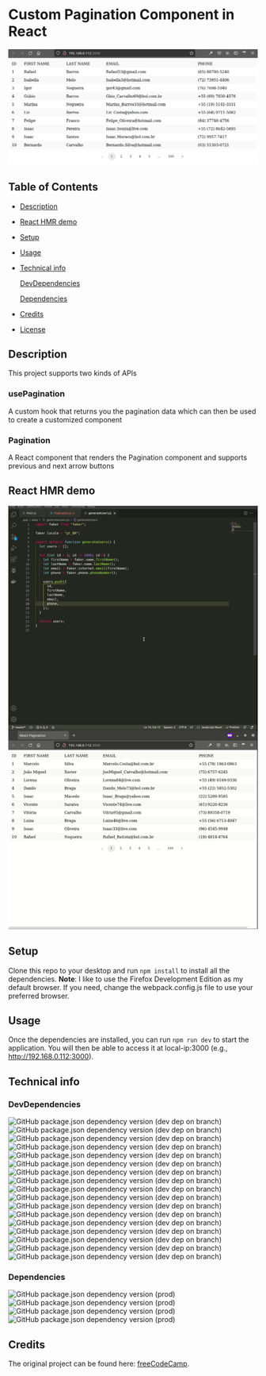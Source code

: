 # Custom Pagination Component in React

<img src="./demo/pagination.gif">

## Table of Contents

- [Description](#description)
- [React HMR demo](#react-hmr-demo)
- [Setup](#setup)
- [Usage](#usage)
- [Technical info](#technical-info)

  [DevDependencies](#dev-dependencies)

  [Dependencies](#dependencies)

- [Credits](#credits)
- [License](#license)

## Description

This project supports two kinds of APIs

### usePagination

A custom hook that returns you the pagination data which can then be used to create a customized component

### Pagination

A React component that renders the Pagination component and supports previous and next arrow buttons

## React HMR demo

<img src="./demo/react-hmr.gif">

## Setup

Clone this repo to your desktop and run `npm install` to install all the dependencies. **Note**: I like to use the Firefox Development Edition as my default browser. If you need, change the webpack.config.js file to use your preferred browser.

## Usage

Once the dependencies are installed, you can run `npm run dev` to start the application. You will then be able to access it at local-ip:3000 (e.g., http://192.168.0.112:3000).

## Technical info

### DevDependencies

![GitHub package.json dependency version (dev dep on branch)](https://img.shields.io/github/package-json/dependency-version/matheus4lves/react-pagination/dev/@babel/core?style=flat-square) ![GitHub package.json dependency version (dev dep on branch)](https://img.shields.io/github/package-json/dependency-version/matheus4lves/react-pagination/dev/@babel/preset-env?style=flat-square) ![GitHub package.json dependency version (dev dep on branch)](https://img.shields.io/github/package-json/dependency-version/matheus4lves/react-pagination/dev/@babel/preset-react?style=flat-square) ![GitHub package.json dependency version (dev dep on branch)](https://img.shields.io/github/package-json/dependency-version/matheus4lves/react-pagination/dev/@pmmmwh/react-refresh-webpack-plugin?style=flat-square) ![GitHub package.json dependency version (dev dep on branch)](https://img.shields.io/github/package-json/dependency-version/matheus4lves/react-pagination/dev/babel-loader?style=flat-square) ![GitHub package.json dependency version (dev dep on branch)](https://img.shields.io/github/package-json/dependency-version/matheus4lves/react-pagination/dev/css-loader?style=flat-square) ![GitHub package.json dependency version (dev dep on branch)](https://img.shields.io/github/package-json/dependency-version/matheus4lves/react-pagination/dev/eslint?style=flat-square) ![GitHub package.json dependency version (dev dep on branch)](https://img.shields.io/github/package-json/dependency-version/matheus4lves/react-pagination/dev/eslint-config-prettier?style=flat-square) ![GitHub package.json dependency version (dev dep on branch)](https://img.shields.io/github/package-json/dependency-version/matheus4lves/react-pagination/dev/eslint-plugin-react?style=flat-square) ![GitHub package.json dependency version (dev dep on branch)](https://img.shields.io/github/package-json/dependency-version/matheus4lves/react-pagination/dev/eslint-plugin-react-hooks?style=flat-square) ![GitHub package.json dependency version (dev dep on branch)](https://img.shields.io/github/package-json/dependency-version/matheus4lves/react-pagination/dev/react-refresh?style=flat-square) ![GitHub package.json dependency version (dev dep on branch)](https://img.shields.io/github/package-json/dependency-version/matheus4lves/react-pagination/dev/sass?style=flat-square) ![GitHub package.json dependency version (dev dep on branch)](https://img.shields.io/github/package-json/dependency-version/matheus4lves/react-pagination/dev/sass-loader?style=flat-square) ![GitHub package.json dependency version (dev dep on branch)](https://img.shields.io/github/package-json/dependency-version/matheus4lves/react-pagination/dev/style-loader?style=flat-square) ![GitHub package.json dependency version (dev dep on branch)](https://img.shields.io/github/package-json/dependency-version/matheus4lves/react-pagination/dev/webpack?style=flat-square) ![GitHub package.json dependency version (dev dep on branch)](https://img.shields.io/github/package-json/dependency-version/matheus4lves/react-pagination/dev/webpack-cli?style=flat-square) ![GitHub package.json dependency version (dev dep on branch)](https://img.shields.io/github/package-json/dependency-version/matheus4lves/react-pagination/dev/webpack-dev-server?style=flat-square)

### Dependencies

![GitHub package.json dependency version (prod)](https://img.shields.io/github/package-json/dependency-version/matheus4lves/react-pagination/classnames?style=flat-square) ![GitHub package.json dependency version (prod)](https://img.shields.io/github/package-json/dependency-version/matheus4lves/react-pagination/faker?style=flat-square) ![GitHub package.json dependency version (prod)](https://img.shields.io/github/package-json/dependency-version/matheus4lves/react-pagination/react?style=flat-square) ![GitHub package.json dependency version (prod)](https://img.shields.io/github/package-json/dependency-version/matheus4lves/react-pagination/react-dom?style=flat-square)

## Credits

The original project can be found here: [freeCodeCamp](https://www.freecodecamp.org/news/build-a-custom-pagination-component-in-react/).
